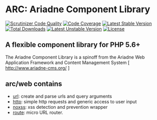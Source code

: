 ARC: Ariadne Component Library 
========================= 

[![Scrutinizer Code Quality](https://scrutinizer-ci.com/g/Ariadne-CMS/arc-web/badges/quality-score.png?b=master)](https://scrutinizer-ci.com/g/Ariadne-CMS/arc-web/)
[![Code Coverage](https://scrutinizer-ci.com/g/Ariadne-CMS/arc-web/badges/coverage.png?b=master)](https://scrutinizer-ci.com/g/Ariadne-CMS/arc-web/)
[![Latest Stable Version](https://poser.pugx.org/arc/web/v/stable.svg)](https://packagist.org/packages/arc/web)
[![Total Downloads](https://poser.pugx.org/arc/web/downloads.svg)](https://packagist.org/packages/arc/web)
[![Latest Unstable Version](https://poser.pugx.org/arc/web/v/unstable.svg)](https://packagist.org/packages/arc/web)
[![License](https://poser.pugx.org/arc/web/license.svg)](https://packagist.org/packages/arc/web)

A flexible component library for PHP 5.6+ 
----------------------------------------- 

The Ariadne Component Library is a spinoff from the Ariadne Web 
Application Framework and Content Management System 
[ http://www.ariadne-cms.org/ ]

arc/web contains
------------------
- [url](docs/url.md): create and parse urls and query arguments
- [http](docs/http.md): simple http requests and generic access to user input
- [noxss](docs/noxss.md): xss detection and prevention wrapper
- [route](docs/route.md): micro URL router.
